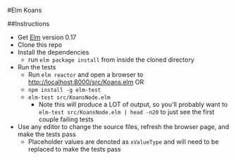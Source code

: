 #Elm Koans

##Instructions
* Get [Elm](http://elm-lang.org/install) version 0.17
* Clone this repo
* Install the dependencies
  * run `elm package install` from inside the cloned directory
* Run the tests
  * Run `elm reactor` and open a browser to [http://localhost:8000/src/Koans.elm](http://localhost:8000/src/Koans.elm)
  OR
  * `npm install -g elm-test`
  * `elm-test src/KoansNode.elm`
    * Note this will produce a LOT of output, so you'll probably want to `elm-test src/KoansNode.elm | head -n20` to just see the first couple failing tests
* Use any editor to change the source files, refresh the browser page, and make the tests pass
  * Placeholder values are denoted as `xValueType` and will need to be replaced to make the tests pass
